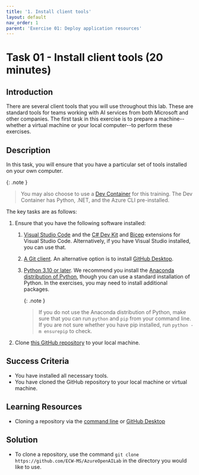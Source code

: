 ```yaml
---
title: '1. Install client tools'
layout: default
nav_order: 1
parent: 'Exercise 01: Deploy application resources'
---
```


# Task 01 - Install client tools (20 minutes)

## Introduction

There are several client tools that you will use throughout this lab. These are standard tools for teams working with AI services from both Microsoft and other companies. The first task in this exercise is to prepare a machine--whether a virtual machine or your local computer--to perform these exercises.

## Description

In this task, you will ensure that you have a particular set of tools installed on your own computer.

{: .note }
> You may also choose to use a [Dev Container](https://docs.github.com/en/codespaces/setting-up-your-project-for-codespaces/adding-a-dev-container-configuration/introduction-to-dev-containers) for this training. The Dev Container has Python, .NET, and the Azure CLI pre-installed.

The key tasks are as follows:

1. Ensure that you have the following software installed:
   1. [Visual Studio Code](https://code.visualstudio.com/) and the [C# Dev Kit](https://marketplace.visualstudio.com/items?itemName=ms-dotnettools.csdevkit) and [Bicep](https://marketplace.visualstudio.com/items?itemName=ms-azuretools.vscode-bicep) extensions for Visual Studio Code. Alternatively, if you have Visual Studio installed, you can use that.
   2. [A Git client](https://git-scm.com/download/). An alternative option is to install [GitHub Desktop](https://desktop.github.com/).
   3. [Python 3.10 or later](https://www.python.org/downloads/). We recommend you install the [Anaconda distribution of Python](https://anaconda.com/download), though you can use a standard installation of Python. In the exercises, you may need to install additional packages.

      {: .note }
      > If you do not use the Anaconda distribution of Python, make sure that you can run `python` and `pip` from your command line. If you are not sure whether you have pip installed, run `python -m ensurepip` to check.

2. Clone [this GitHub repository](https://github.com/ECW-MS/AzureOpenAILab) to your local machine.

## Success Criteria

- You have installed all necessary tools.
- You have cloned the GitHub repository to your local machine or virtual machine.

## Learning Resources

- Cloning a repository via the [command line](https://docs.github.com/en/github/creating-cloning-and-archiving-repositories/cloning-a-repository) or [GitHub Desktop](https://docs.github.com/en/desktop/contributing-and-collaborating-using-github-desktop/cloning-a-repository-from-github-to-github-desktop)

## Solution

- To clone a repository, use the command `git clone https://github.com/ECW-MS/AzureOpenAILab` in the directory you would like to use.